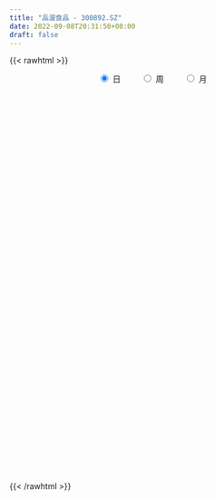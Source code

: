 ```yaml
---
title: "品渥食品 - 300892.SZ"
date: 2022-09-08T20:31:50+08:00
draft: false
---
```

{{< rawhtml >}}
    <div style="text-align: center">
        <label style="padding: 1rem;"><input style="margin-right: .5rem" type="radio" name="period" value="D" checked onclick="period_change(this)">日</label>
        <label style="padding: 1rem;"><input style="margin-right: .5rem" type="radio" name="period" value="W" onclick="period_change(this)">周</label>
        <label style="padding: 1rem;"><input style="margin-right: .5rem" type="radio" name="period" value="M" onclick="period_change(this)">月</label>
    </div>
    <div id="chart" style="height: 700px;"></div> 
    <script type="text/javascript">
        const D_v = [168585.79,126218.24,89160.56,63719.77,62055.11,56658.07,71483.65,46487.28,73024.44,68558.4,62812.05,48395.6,74253.6,91699.26,58838.67,79766.66,60822.12,53538.26,81286.23,57202.7,50057.84,34760.1,31302.67,21734.25,34876.08,33158.79,36425.02,53631.48,40179.98,47209.8,26225.57,29041.22,31536.32,25947.31,27328.06,19221.79,29185.63,23753.56,20193.75,15124.69,16686.98,62129.27,74740.59,99161.04,85477.61,78003.37,55603.56,51012.08,50325.49,35976.94,52902.48,66198.67,49074.66,65308.31,42530.72,37537.13,40877.89,51825.22,41487.16,58315.8,29833.75,32707.64,31622.02,42640.49,47854.32,42033.27,82080.24,67372.4,51147.87,52538.5,31421.57,32114.83,28055.55,53800.6,44962.52,36324.13,29436.67,21971.0,35570.23,29221.7,29316.83,20716.83,23938.85,23509.0,21121.0,21257.0,18689.46,15725.4,26110.88,18117.46,25725.82,16732.75,15645.44,13946.62,16534.58,22106.35,19443.29,19949.31,12483.59,15005.07,10884.44,18878.09,13449.07,13235.26,10236.42,13310.42,12845.68,10425.06,12225.25,12291.0,11884.11,10579.47,24621.95,16919.11,17989.26,14517.06,13583.13,32876.03,23725.64,16833.63,16387.0,17121.3,11244.71,12972.84,16953.7,16582.96,17079.2,25972.65,21148.16,17242.15,24055.86,26489.06,31416.33,32568.03,26969.36,40176.62,24592.74,60710.06,73162.29,41383.51,32810.45,21377.65,23005.13,16411.51,13568.9,21704.45,12213.6,26732.57,18567.08,17360.52,31872.05,27757.28,29965.75,20880.65,15770.88,18305.17,17084.45,21455.7,29365.09,27194.53,28001.8,17386.98,25328.4,22602.27,54716.91,46150.4,47699.51,41292.62,22157.13,23835.99,20336.12,20089.76,11243.74,13106.65,10369.1,12890.06,12838.02,20156.03,11697.85,11454.4,10269.6,16427.25,9722.42,25997.23,15196.46,11308.98,12211.63,8978.94,10739.19,11334.05,7818.64,10351.89,8352.16,14445.2,10299.76,22884.53,11316.02,10196.33,16099.93,14368.0,10190.25,8871.61,9410.42,8613.79,15814.29,21769.93,25542.92,15067.64,11636.74,12750.51,43276.26,28769.47,15359.99,12291.15,17081.36,14736.87,27124.39,14457.9,10112.17,16837.88,8867.52,8299.77,9718.12,12898.15,9270.33,12552.01,7764.74,10893.06,9061.11,8059.68,11921.47,8143.74,9247.23,8775.0,8231.0,5183.52,6836.66,8066.16,28690.35,20532.72,14234.15,10088.05,77144.72,92429.42,46051.96,53091.48,36291.87,34983.72,42258.93,46244.88,51864.63,35832.54,32373.88,22981.8,26462.98,22623.32,17357.51,29108.58,23839.16,17256.55,22288.29,18474.09,32235.07,22823.22,41868.28,33785.2,28475.39,24261.18,19304.1,17350.6,14246.83,21216.06,12955.72,54494.68,32749.1,28185.98,22163.67,19112.44,16429.43,26441.97,23573.79,17896.72,18107.31,15298.51,19047.02,17618.46,20827.36,11391.21,17294.99,17214.93,20475.58,22417.29,26826.64,22006.24,31062.91,20655.0,18567.25,13099.75,10244.0,9196.67,10991.21,15894.0,17190.74,24414.83,18916.02,15239.44,10648.3,14633.72,37071.94,32431.0,23467.39,27234.44,18382.44,11937.16,30789.34,20445.12,20544.65,16940.69,36312.42,12009.86,25907.08,11839.61,5296.48,14303.0,7767.75,8421.0,7500.02,5488.12,5567.49,5562.69,5375.84,6191.34,5459.54,5124.2,5809.3,7115.0,4429.69,7053.88,6568.3,8053.56,12338.33,7033.67,7664.45,11824.97,6848.93,8231.2,5876.09,5969.92,9097.17,10181.47,7960.0,13350.01,8094.49,10921.69,11537.88,9868.46,6646.72,8136.72,7096.0,4924.69,6768.17,17086.37,19023.36,14625.31,11455.33,11426.92,7877.61,10239.51,10394.49,9493.74,14103.41,15595.6,48568.97,37096.22,36936.87,32063.54,35156.92,65154.87,58106.11,41671.22,30058.1,26981.23,27443.72,29581.37,30933.63,19092.42,13259.29,12211.63,22083.11,24167.23,15806.67,11652.25,18025.46,18798.32,15458.02,12885.44,14006.38,16995.0,45822.05,42721.33,24130.77,26106.28,22237.47,32009.62,22521.52,15645.14,14000.32,16924.88,16994.13,17898.45,8409.66,8421.86,13247.19,12716.72,15948.29,12930.74,13683.25,9918.34,8653.0,8452.23,14754.37,22603.86,13954.82,30785.02,57889.41,34291.42,20657.14,21188.94,16253.11,11604.06,9525.93,7630.0,11499.47,6231.66,7019.9,8777.98,6238.57,7546.16,8211.2,8541.16,8681.93,4405.0,5810.0,11120.19,9005.3,9941.98,6559.58,13487.0,7403.9,6557.53,6520.5,7050.17,4508.72,4392.9,7691.0,11865.0,15955.79,9756.25,7171.68,7090.79,8071.68,6012.0,7378.43,7895.63,4400.98,8974.8,12281.94,11670.79,18945.12,17541.81,12772.61,9168.15,7290.68,6559.82,6548.02]
const D_histogram = [0.0,-0.7945299145,-1.6900444639,-2.2253627637,-2.5872983802,-2.502346121,-2.0888181125,-1.751743654,-1.2522662215,-0.8026005196,-0.3835625934,-0.2926316713,0.1743945086,0.4936148749,0.5670408661,0.8226906936,0.9953978846,1.0575708574,1.0728732677,0.7970891061,0.3463924418,0.1930831108,0.1514422658,0.085904283,0.1828500755,0.1987256342,0.3201324117,0.4393251649,0.4930828978,0.2491673741,0.1295612386,0.1206478932,0.0753695936,0.0190728755,-0.0961054687,-0.1411008837,-0.0424238178,-0.0534156213,-0.1503167399,-0.1916190419,-0.2267418644,0.1955573611,0.7371104298,1.8906793979,2.5551352188,3.1295540378,3.0391264468,2.9554634037,2.5067383373,2.0659035997,1.3172013653,1.3141615546,1.2925529021,0.8822445677,0.5522152865,0.0415710717,-0.3316050199,-0.7872007377,-1.1073195208,-1.7603700224,-2.1594619849,-2.2720646588,-2.3299517077,-2.1645951082,-1.7609401688,-1.4126950982,-0.5085859945,0.0524956122,0.1629107022,-0.1435762018,-0.5398984867,-0.529541384,-0.6375930344,-0.23710822,0.0411053358,0.3205391463,0.2484015682,0.1531269666,0.2605087919,0.2142729003,-0.0277822953,-0.1736899279,-0.3240416738,-0.5125928484,-0.6846780925,-0.5614453434,-0.5097350095,-0.6186361101,-0.4656221864,-0.4961913199,-0.7482215573,-0.7993102256,-0.8195082248,-0.6534065175,-0.3937082596,-0.3529052731,-0.3689496096,-0.4463843611,-0.4002293243,-0.442767495,-0.3813044956,-0.4542050808,-0.3607673576,-0.3956151398,-0.3192410413,-0.293217589,-0.3741155032,-0.3522865985,-0.2600301224,-0.2746552114,-0.354240752,-0.3017223975,-0.026155903,0.1182797996,0.2499034935,0.4017652483,0.4125691824,0.5855338904,0.6072290616,0.5794533709,0.4780478238,0.3851347422,0.3385516757,0.274814451,0.3389718089,0.4421409485,0.5263316467,0.5923758169,0.6613791053,0.5873517448,0.6559610773,0.7284703867,0.8075353864,0.954285365,0.9791523449,1.0370474329,1.0004789205,1.541877603,1.1526026245,0.6432261421,0.1214610998,-0.1946463222,-0.4841760516,-0.6667377462,-0.7028792327,-0.8192493445,-0.8196698495,-0.6344824154,-0.5237397568,-0.3813062827,-0.1585985963,0.0131272786,0.1413139613,0.1388046086,0.0873778788,0.0773486606,0.1146758846,0.2075468569,0.3669043286,0.4228125948,0.4201972504,0.3775271201,0.4087688298,0.3771921413,0.5016815776,0.6869647362,0.8116434419,0.7061558154,0.6211452675,0.436500062,0.1700105461,-0.2133289688,-0.4521297073,-0.5325425025,-0.5969582122,-0.5687523424,-0.5082024231,-0.5474583889,-0.6166089937,-0.564173166,-0.5167643058,-0.5631584212,-0.5369954885,-0.3595654648,-0.2317374354,-0.1832914133,-0.1631098222,-0.1338884254,-0.1595781561,-0.2122311189,-0.1949391007,-0.1572434528,-0.1351803026,-0.0605842954,-0.0889366373,-0.2790434077,-0.4329358619,-0.5040217079,-0.5221598312,-0.600696905,-0.6892685356,-0.74153951,-0.7328043251,-0.6559014163,-0.5120053256,-0.2986721515,-0.0318980497,0.0974683001,0.2007149323,0.1604668412,0.4149291555,0.5737055418,0.5977829135,0.5475724415,0.5440813117,0.5573287203,0.3365956822,0.1893341912,0.082009693,-0.0873794735,-0.1519354855,-0.1604553922,-0.127297026,-0.1658282788,-0.206052063,-0.1764735613,-0.1847029304,-0.1047344329,-0.0870340329,-0.0452739221,0.0573436514,0.1326068191,0.2049842403,0.2349155186,0.2265652601,0.2081821084,0.1782561298,0.116730753,0.2400225122,0.3183432842,0.2506885747,0.2234261441,0.6289192381,1.0379052299,1.0768307404,1.0503459948,0.9480344293,0.8945724503,0.8871701621,0.9063650192,0.9991470402,0.8762785463,0.6169446511,0.3621230057,0.2490213456,0.0450372075,-0.0623682035,-0.300025825,-0.4038787897,-0.5387544834,-0.7013688781,-0.7199984131,-0.604281933,-0.4652082859,-0.223274843,-0.0656143359,0.0585518472,0.1072187411,0.0968340981,0.1135784352,0.0970504562,-0.0009516968,-0.0887211355,0.1691308836,0.286370193,0.3699425633,0.3218898275,0.2320511519,0.1655130004,0.1460460935,0.145921147,0.0363397712,-0.0902364449,-0.2512561746,-0.230206973,-0.266650577,-0.3104461311,-0.3264902149,-0.4454467581,-0.4116955612,-0.2945482468,-0.1810155368,-0.0854982183,-0.0348028547,0.0841381427,0.0990284694,0.1223622367,0.0390815478,-0.0142107679,-0.0350318887,-0.0273094284,-0.0964891273,-0.1174875649,-0.0220408776,0.0540079211,-0.005550231,-0.0493283802,-0.0744268106,0.0444943906,0.1203516982,0.1885790558,0.048906597,0.0299204296,-0.0382156144,0.0770993468,0.0963224173,0.0719586548,0.0769100577,-0.1044157402,-0.2134254608,-0.4661900071,-0.6632800291,-0.7478986101,-0.9173405023,-0.9305018395,-0.9788304357,-0.8976561441,-0.7707064872,-0.6148586198,-0.4514953893,-0.3266942877,-0.2790859303,-0.2089679682,-0.129855371,-0.0330019413,0.0240203819,0.0740932165,0.1629651901,0.1894388563,0.2458205164,0.1846912923,0.1682020403,0.1265664477,0.1827446637,0.208800837,0.1803119285,0.1474356366,0.082564333,-0.0604133012,-0.1847250483,-0.2227530024,-0.1595263946,-0.1398090314,-0.2144477539,-0.2283156164,-0.1664700591,-0.0798149002,0.0327078066,0.1114364295,0.1467335586,0.1692164922,0.2038014708,0.2851757518,0.2869381215,0.3210178742,0.3536900556,0.3274397703,0.3465744158,0.3004650379,0.1954108035,0.1637719562,0.1896445685,0.3327386892,0.4108573372,0.5306492814,0.5688783595,0.6101206903,0.7658472382,0.8302589185,0.5717912457,0.1946709077,-0.0607181165,-0.3124358542,-0.6870674434,-0.7633462467,-0.6787936544,-0.6150211924,-0.5292003686,-0.4232801239,-0.3642329157,-0.2896049391,-0.2614319535,-0.1911431142,-0.1564181277,-0.1173679357,-0.1226969003,-0.0863597795,0.0005500582,0.1311932767,0.2552967627,0.2756780759,0.2178644128,0.2035566902,0.2493507443,0.2711342563,0.2627068187,0.2811354793,0.2733087151,0.2149895635,0.1014247011,0.0374507143,0.005913062,-0.0100361118,-0.015355773,0.0245914012,0.0333249076,0.08322547,0.0929437008,0.0550571356,0.0466292941,0.0780609627,0.1262684169,0.141332398,0.1606761305,0.3057665289,0.3037514856,0.2829754121,0.2011066685,0.0815886717,-0.0171571755,-0.0676736147,-0.0972837543,-0.1694521859,-0.1913737896,-0.1891507816,-0.2027504749,-0.1702093121,-0.1266584674,-0.0782012943,-0.0583870235,-0.0618984264,-0.0650266944,-0.0510100303,-0.0262275929,-0.007423915,-0.0284361223,-0.0368617802,-0.1421718758,-0.2066361966,-0.2020819336,-0.162342612,-0.1003486367,-0.0599739959,-0.0255570982,0.02252496,0.0746856662,0.1162873896,0.1296797744,0.1282225347,0.108307511,0.0801733362,0.0628577279,0.0447911387,0.0066771891,-0.005005035,0.0209250957,0.0722138121,0.1167600939,0.139800976,0.1650669836,0.1517363515,0.1158434227,0.0808281288,0.0448233722,0.0093455302]
const D_fast = [0.0,-0.9931623932,-2.3111880585,-3.4028470493,-4.4116072608,-4.9522415318,-5.0609180515,-5.1617795065,-4.9753686293,-4.7263530574,-4.4032057795,-4.3854327752,-3.8748079681,-3.4321838832,-3.2169976755,-2.7556751746,-2.3341185123,-2.0075528253,-1.7240320981,-1.800543983,-2.164642537,-2.2696810902,-2.2734613688,-2.3175232809,-2.1748649695,-2.1093080022,-1.9078681218,-1.6788440774,-1.50181562,-1.6834393003,-1.7706551261,-1.7494064981,-1.7758423993,-1.8273708986,-1.9665756099,-2.0468462458,-1.9587751344,-1.9831208432,-2.1176011469,-2.2068082093,-2.2986164979,-1.8274279321,-1.101597256,0.5246415616,1.8278811872,3.1846885157,3.8540425364,4.5092453442,4.6872048621,4.7628460244,4.3434441313,4.6689447093,4.9704742823,4.7807270898,4.5887516303,4.0885001833,3.6324228368,2.9800269346,2.3830782713,1.2899352641,0.3509778054,-0.3296410333,-0.9700160091,-1.3458081866,-1.3823882894,-1.3873169933,-0.6103543883,-0.0361488785,0.1149938871,-0.2273870674,-0.758683974,-0.8807122173,-1.1481621263,-0.8069543669,-0.5184644772,-0.1588958801,-0.1689330661,-0.2259259261,-0.0534169028,-0.0460845694,-0.2950853387,-0.4844154533,-0.7157776176,-1.0324770043,-1.3757317716,-1.3928603583,-1.4685837768,-1.732143905,-1.6955355278,-1.8501524913,-2.2892381181,-2.5401543428,-2.7652293982,-2.7624793202,-2.6012081272,-2.648631459,-2.7569131979,-2.9459440396,-2.9998463339,-3.1530763784,-3.1869395029,-3.3733913583,-3.3701454745,-3.5038970416,-3.5073332034,-3.5546141484,-3.7290409383,-3.7952836833,-3.7680347378,-3.8513236297,-4.0194693583,-4.0423816031,-3.7733540843,-3.5993484319,-3.4052488645,-3.1529457977,-3.0389995681,-2.7196513874,-2.5461489508,-2.4290612988,-2.41095489,-2.4075842861,-2.3695294335,-2.3645630456,-2.2156627354,-2.0019583587,-1.7861847489,-1.5720466244,-1.3376985596,-1.264887984,-1.0322883822,-0.7776614761,-0.4967126298,-0.1113913099,0.1582637562,0.4754207025,0.6889719202,1.6158400034,1.514715681,1.1661457341,0.6747459668,0.3099769642,-0.1005967781,-0.4498429092,-0.6617042039,-0.9828866518,-1.1882246192,-1.1616577889,-1.1818500695,-1.1347431661,-0.9516851288,-0.7766774343,-0.6131622612,-0.5809704617,-0.6105527218,-0.6012447749,-0.5352485797,-0.3904908932,-0.1394073394,0.0222040756,0.1246380437,0.1763496934,0.3097836105,0.3725049574,0.6224147881,0.9794391308,1.307028697,1.3780800243,1.4483557933,1.3728356033,1.1488487239,0.7121769669,0.3603438015,0.1467953807,-0.0668598821,-0.1808420979,-0.2473427843,-0.4234633474,-0.6467662006,-0.7353736644,-0.8171558807,-1.0043396013,-1.1124255408,-1.0248868833,-0.9549932128,-0.952370044,-0.9729659084,-0.977216618,-1.0428008877,-1.1485116302,-1.1799543871,-1.1815696025,-1.1933015279,-1.1338515945,-1.1844380958,-1.4443057182,-1.7064321378,-1.9035234108,-2.0522014919,-2.2809127919,-2.5418015565,-2.7794574084,-2.9539233048,-3.0409957501,-3.0251009907,-2.8864358545,-2.6276362651,-2.4739028403,-2.320477475,-2.3206088558,-1.9624142526,-1.6602114809,-1.4866883808,-1.4000057424,-1.2674765443,-1.1148969556,-1.2514810732,-1.3514090164,-1.4382310913,-1.6294651262,-1.7320050096,-1.7806387643,-1.7793046546,-1.8592929772,-1.9510297771,-1.9655696657,-2.0199747674,-1.9661898782,-1.9702479863,-1.9398063561,-1.8228528697,-1.7144379972,-1.5908145159,-1.5021543581,-1.4538633015,-1.4202009262,-1.4055628722,-1.4379055608,-1.2546081736,-1.0967015805,-1.1016841463,-1.0730900409,-0.5103671373,0.1580951619,0.4662283574,0.7023301106,0.8370271524,1.0072082859,1.2215985383,1.4673846501,1.8099534312,1.9061545738,1.8010568415,1.6367659475,1.5859196238,1.3931947876,1.2701973257,0.9575332479,0.7527105858,0.4831462712,0.145189657,-0.0534394813,-0.0887934844,-0.0660219087,0.1200928233,0.2613497465,0.4001538914,0.4756254706,0.4894493521,0.5345882979,0.542322933,0.4440828559,0.3341331333,0.6342678733,0.8230997309,0.999157742,1.0315774631,0.9997515754,0.974591674,0.9916362906,1.0279916307,0.9274951977,0.7783598705,0.554526097,0.5180235555,0.4149173072,0.2935102203,0.1958435827,-0.0344746499,-0.1036473433,-0.0601370906,0.0081417352,0.0822844991,0.124279149,0.2642546821,0.3039021261,0.3578264527,0.2843161506,0.227471143,0.19789205,0.1987871532,0.1054851724,0.0551148437,0.1450513115,0.2346020905,0.1736563807,0.1175461364,0.0738410034,0.2038858022,0.3098310343,0.4252031559,0.2977573463,0.2862512864,0.2085613388,0.3431511366,0.3864548114,0.3800807127,0.40425963,0.1968298971,0.0344638112,-0.3348482368,-0.697758266,-0.9693514996,-1.3681285173,-1.6139153145,-1.9069515195,-2.050191264,-2.1159182289,-2.1137850164,-2.0632956332,-2.0201681036,-2.0423312288,-2.0244552587,-1.9778065043,-1.8892035599,-1.8261761412,-1.7575800025,-1.6279667313,-1.5541333511,-1.4362965619,-1.4512529629,-1.4256917048,-1.4356856855,-1.3338213035,-1.2555649211,-1.2389758474,-1.2349932301,-1.2792234505,-1.43730441,-1.6077974192,-1.7015136239,-1.6781686148,-1.6934035094,-1.8216541704,-1.892600937,-1.8723728945,-1.8056714607,-1.6849718021,-1.5783840719,-1.5064035531,-1.4416164965,-1.3560811502,-1.2034129312,-1.1299160312,-1.0155818099,-0.8944871146,-0.8388774573,-0.7330992079,-0.7040923263,-0.7602938598,-0.7509897181,-0.6777059636,-0.4514271706,-0.2705941884,-0.0181399238,0.1623087441,0.3560812476,0.703269605,0.9752460149,0.8597261535,0.5312735425,0.2607049891,-0.0691217121,-0.6155201622,-0.8826355272,-0.9677813485,-1.0577641846,-1.1042434529,-1.1041432391,-1.1361542598,-1.1339275181,-1.1711125208,-1.14860946,-1.1529890055,-1.1432807974,-1.1792839871,-1.1645368111,-1.0774894589,-0.9140479212,-0.7261202445,-0.6368194124,-0.6401669722,-0.6035855223,-0.4954537821,-0.405886706,-0.348637439,-0.2599249085,-0.1994244939,-0.2039962547,-0.2922049418,-0.34681625,-0.3768756368,-0.3953338386,-0.404492443,-0.3583974186,-0.3413326853,-0.2706257554,-0.2376715994,-0.2617938806,-0.2585643986,-0.2076174893,-0.1278429309,-0.0774458503,-0.0179330852,0.2035989454,0.2775217735,0.327489553,0.2958974765,0.1967766477,0.0937415066,0.0263066637,-0.0276244144,-0.1421558926,-0.2119209436,-0.256985631,-0.321272943,-0.3312841083,-0.3193978805,-0.2904910309,-0.285273516,-0.3042595255,-0.3236444671,-0.3223803106,-0.3041547714,-0.2872070723,-0.3153283101,-0.3329694131,-0.4738224777,-0.5899458476,-0.635912068,-0.6367583994,-0.5998515833,-0.5744704415,-0.5464428183,-0.4927295201,-0.4218973973,-0.3512238265,-0.3054114981,-0.2748131041,-0.2676512501,-0.2757420909,-0.2773432672,-0.2842120717,-0.3206567241,-0.3335902069,-0.3024288023,-0.2330866328,-0.1593503276,-0.1013592015,-0.034826448,-0.0102229922,-0.0171550653,-0.031963327,-0.0567622405,-0.0899037]
const D_slow = [0.0,-0.1986324786,-0.6211435946,-1.1774842855,-1.8243088806,-2.4498954108,-2.972099939,-3.4100358525,-3.7231024078,-3.9237525378,-4.0196431861,-4.0928011039,-4.0492024768,-3.9257987581,-3.7840385415,-3.5783658681,-3.329516397,-3.0651236826,-2.7969053657,-2.5976330892,-2.5110349787,-2.462764201,-2.4249036346,-2.4034275639,-2.357715045,-2.3080336364,-2.2280005335,-2.1181692423,-1.9948985178,-1.9326066743,-1.9002163647,-1.8700543913,-1.8512119929,-1.8464437741,-1.8704701412,-1.9057453622,-1.9163513166,-1.9297052219,-1.9672844069,-2.0151891674,-2.0718746335,-2.0229852932,-1.8387076858,-1.3660378363,-0.7272540316,0.0551344779,0.8149160896,1.5537819405,2.1804665248,2.6969424247,3.026242766,3.3547831547,3.6779213802,3.8984825221,4.0365363438,4.0469291117,3.9640278567,3.7672276723,3.4903977921,3.0503052865,2.5104397903,1.9424236256,1.3599356986,0.8187869216,0.3785518794,0.0253781048,-0.1017683938,-0.0886444907,-0.0479168152,-0.0838108656,-0.2187854873,-0.3511708333,-0.5105690919,-0.5698461469,-0.559569813,-0.4794350264,-0.4173346343,-0.3790528927,-0.3139256947,-0.2603574696,-0.2673030434,-0.3107255254,-0.3917359439,-0.5198841559,-0.6910536791,-0.8314150149,-0.9588487673,-1.1135077948,-1.2299133414,-1.3539611714,-1.5410165607,-1.7408441172,-1.9457211734,-2.1090728027,-2.2074998676,-2.2957261859,-2.3879635883,-2.4995596786,-2.5996170096,-2.7103088834,-2.8056350073,-2.9191862775,-3.0093781169,-3.1082819018,-3.1880921622,-3.2613965594,-3.3549254352,-3.4429970848,-3.5080046154,-3.5766684183,-3.6652286063,-3.7406592056,-3.7471981814,-3.7176282315,-3.6551523581,-3.554711046,-3.4515687504,-3.3051852778,-3.1533780124,-3.0085146697,-2.8890027138,-2.7927190282,-2.7080811093,-2.6393774965,-2.5546345443,-2.4440993072,-2.3125163955,-2.1644224413,-1.999077665,-1.8522397288,-1.6882494594,-1.5061318628,-1.3042480162,-1.0656766749,-0.8208885887,-0.5616267305,-0.3115070003,0.0739624004,0.3621130565,0.522919592,0.553284867,0.5046232864,0.3835792735,0.216894837,0.0411750288,-0.1636373073,-0.3685547697,-0.5271753735,-0.6581103127,-0.7534368834,-0.7930865325,-0.7898047128,-0.7544762225,-0.7197750704,-0.6979306007,-0.6785934355,-0.6499244643,-0.5980377501,-0.506311668,-0.4006085193,-0.2955592067,-0.2011774266,-0.0989852192,-0.0046871839,0.1207332105,0.2924743946,0.4953852551,0.6719242089,0.8272105258,0.9363355413,0.9788381778,0.9255059356,0.8124735088,0.6793378832,0.5300983301,0.3879102445,0.2608596387,0.1239950415,-0.0301572069,-0.1712004984,-0.3003915749,-0.4411811801,-0.5754300523,-0.6653214185,-0.7232557773,-0.7690786307,-0.8098560862,-0.8433281926,-0.8832227316,-0.9362805113,-0.9850152865,-1.0243261497,-1.0581212253,-1.0732672992,-1.0955014585,-1.1652623104,-1.2734962759,-1.3995017029,-1.5300416607,-1.6802158869,-1.8525330208,-2.0379178984,-2.2211189796,-2.3850943337,-2.5130956651,-2.587763703,-2.5957382154,-2.5713711404,-2.5211924073,-2.481075697,-2.3773434081,-2.2339170227,-2.0844712943,-1.9475781839,-1.811557856,-1.6722256759,-1.5880767554,-1.5407432076,-1.5202407843,-1.5420856527,-1.5800695241,-1.6201833721,-1.6520076286,-1.6934646983,-1.7449777141,-1.7890961044,-1.835271837,-1.8614554452,-1.8832139535,-1.894532434,-1.8801965211,-1.8470448163,-1.7957987563,-1.7370698766,-1.6804285616,-1.6283830345,-1.5838190021,-1.5546363138,-1.4946306858,-1.4150448647,-1.352372721,-1.296516185,-1.1392863755,-0.879810068,-0.6106023829,-0.3480158842,-0.1110072769,0.1126358357,0.3344283762,0.561019631,0.810806391,1.0298760276,1.1841121904,1.2746429418,1.3368982782,1.3481575801,1.3325655292,1.2575590729,1.1565893755,1.0219007547,0.8465585351,0.6665589318,0.5154884486,0.3991863771,0.3433676664,0.3269640824,0.3416020442,0.3684067295,0.392615254,0.4210098628,0.4452724768,0.4450345526,0.4228542688,0.4651369897,0.5367295379,0.6292151787,0.7096876356,0.7677004236,0.8090786737,0.845590197,0.8820704838,0.8911554266,0.8685963154,0.8057822717,0.7482305285,0.6815678842,0.6039563514,0.5223337977,0.4109721082,0.3080482179,0.2344111562,0.189157272,0.1677827174,0.1590820037,0.1801165394,0.2048736567,0.2354642159,0.2452346029,0.2416819109,0.2329239387,0.2260965816,0.2019742998,0.1726024086,0.1670921891,0.1805941694,0.1792066117,0.1668745166,0.148267814,0.1593914116,0.1894793361,0.2366241001,0.2488507494,0.2563308568,0.2467769532,0.2660517899,0.2901323942,0.3081220579,0.3273495723,0.3012456373,0.247889272,0.1313417703,-0.034478237,-0.2214528895,-0.4507880151,-0.683413475,-0.9281210839,-1.1525351199,-1.3452117417,-1.4989263966,-1.611800244,-1.6934738159,-1.7632452985,-1.8154872905,-1.8479511333,-1.8562016186,-1.8501965231,-1.831673219,-1.7909319214,-1.7435722074,-1.6821170783,-1.6359442552,-1.5938937451,-1.5622521332,-1.5165659673,-1.464365758,-1.4192877759,-1.3824288667,-1.3617877835,-1.3768911088,-1.4230723709,-1.4787606215,-1.5186422201,-1.553594478,-1.6072064165,-1.6642853206,-1.7059028354,-1.7258565604,-1.7176796088,-1.6898205014,-1.6531371117,-1.6108329887,-1.559882621,-1.488588683,-1.4168541527,-1.3365996841,-1.2481771702,-1.1663172276,-1.0796736237,-1.0045573642,-0.9557046633,-0.9147616743,-0.8673505321,-0.7841658598,-0.6814515255,-0.5487892052,-0.4065696153,-0.2540394428,-0.0625776332,0.1449870964,0.2879349078,0.3366026348,0.3214231056,0.2433141421,0.0715472812,-0.1192892804,-0.288987694,-0.4427429921,-0.5750430843,-0.6808631153,-0.7719213442,-0.844322579,-0.9096805673,-0.9574663459,-0.9965708778,-1.0259128617,-1.0565870868,-1.0781770317,-1.0780395171,-1.0452411979,-0.9814170072,-0.9124974883,-0.8580313851,-0.8071422125,-0.7448045264,-0.6770209623,-0.6113442577,-0.5410603878,-0.4727332091,-0.4189858182,-0.3936296429,-0.3842669643,-0.3827886988,-0.3852977268,-0.38913667,-0.3829888197,-0.3746575928,-0.3538512254,-0.3306153002,-0.3168510162,-0.3051936927,-0.285678452,-0.2541113478,-0.2187782483,-0.1786092157,-0.1021675835,-0.0262297121,0.0445141409,0.0947908081,0.115187976,0.1108986821,0.0939802784,0.0696593399,0.0272962934,-0.020547154,-0.0678348494,-0.1185224681,-0.1610747962,-0.192739413,-0.2122897366,-0.2268864925,-0.2423610991,-0.2586177727,-0.2713702803,-0.2779271785,-0.2797831573,-0.2868921878,-0.2961076329,-0.3316506018,-0.383309651,-0.4338301344,-0.4744157874,-0.4995029466,-0.5144964456,-0.5208857201,-0.5152544801,-0.4965830635,-0.4675112161,-0.4350912725,-0.4030356389,-0.3759587611,-0.3559154271,-0.3402009951,-0.3290032104,-0.3273339131,-0.3285851719,-0.323353898,-0.3053004449,-0.2761104215,-0.2411601775,-0.1998934316,-0.1619593437,-0.132998488,-0.1127914558,-0.1015856128,-0.0992492302]
const D_data = [['2020-09-24', 70.3, 77.0, 70.1, 82.0],['2020-09-25', 73.1, 64.55, 64.55, 75.88],['2020-09-28', 61.81, 57.64, 56.2, 63.36],['2020-09-29', 57.78, 56.57, 56.5, 60.25],['2020-09-30', 55.3, 54.16, 54.01, 57.8],['2020-10-09', 54.97, 56.66, 54.1, 57.3],['2020-10-12', 56.5, 59.9, 56.02, 60.9],['2020-10-13', 58.8, 58.98, 58.13, 59.97],['2020-10-14', 58.97, 61.57, 58.51, 63.8],['2020-10-15', 60.91, 62.15, 59.3, 64.48],['2020-10-16', 61.73, 63.08, 60.5, 64.11],['2020-10-19', 62.0, 59.5, 58.95, 62.88],['2020-10-20', 59.35, 65.1, 59.2, 68.35],['2020-10-21', 64.61, 65.08, 63.48, 69.66],['2020-10-22', 63.64, 62.94, 61.67, 65.6],['2020-10-23', 62.49, 66.15, 62.48, 67.8],['2020-10-26', 66.99, 66.51, 63.02, 66.99],['2020-10-27', 65.5, 66.13, 63.5, 66.9],['2020-10-28', 70.0, 66.19, 66.13, 72.0],['2020-10-29', 62.56, 62.2, 62.0, 65.0],['2020-10-30', 62.0, 58.13, 57.28, 62.13],['2020-11-02', 58.0, 60.08, 57.68, 60.38],['2020-11-03', 59.89, 60.74, 59.22, 61.3],['2020-11-04', 60.7, 59.9, 59.25, 60.99],['2020-11-05', 60.34, 61.79, 60.16, 62.35],['2020-11-06', 61.6, 60.9, 59.26, 62.4],['2020-11-09', 62.69, 62.48, 61.03, 62.95],['2020-11-10', 62.9, 63.1, 62.15, 65.8],['2020-11-11', 62.2, 62.83, 62.07, 65.32],['2020-11-12', 61.79, 58.6, 52.5, 61.99],['2020-11-13', 57.99, 59.05, 56.69, 60.3],['2020-11-16', 58.02, 59.92, 57.9, 61.68],['2020-11-17', 59.6, 59.13, 57.5, 60.4],['2020-11-18', 59.1, 58.49, 58.01, 59.98],['2020-11-19', 58.39, 56.99, 56.56, 58.39],['2020-11-20', 56.87, 57.07, 56.22, 57.85],['2020-11-23', 58.23, 58.67, 57.1, 58.96],['2020-11-24', 58.05, 57.22, 56.35, 58.4],['2020-11-25', 57.13, 55.49, 55.49, 57.81],['2020-11-26', 55.01, 55.39, 54.5, 56.63],['2020-11-27', 55.3, 54.8, 53.83, 55.3],['2020-11-30', 54.8, 61.28, 54.7, 62.8],['2020-12-01', 60.34, 65.49, 60.34, 66.1],['2020-12-02', 67.4, 78.59, 67.4, 78.59],['2020-12-03', 75.5, 79.03, 73.0, 82.44],['2020-12-04', 83.08, 83.5, 78.0, 85.38],['2020-12-07', 80.02, 79.02, 78.89, 84.5],['2020-12-08', 79.71, 81.21, 78.01, 81.98],['2020-12-09', 79.46, 77.65, 76.41, 80.45],['2020-12-10', 77.0, 77.52, 75.8, 79.39],['2020-12-11', 77.65, 72.2, 69.96, 78.38],['2020-12-14', 71.03, 81.02, 68.8, 81.8],['2020-12-15', 81.11, 82.27, 79.51, 83.0],['2020-12-16', 80.12, 77.64, 77.0, 87.66],['2020-12-17', 77.74, 77.78, 75.88, 79.72],['2020-12-18', 76.55, 74.05, 73.56, 77.7],['2020-12-21', 74.16, 73.83, 71.9, 74.9],['2020-12-22', 72.84, 70.65, 70.0, 75.5],['2020-12-23', 70.05, 70.0, 68.51, 71.66],['2020-12-24', 69.03, 62.5, 61.81, 69.4],['2020-12-25', 62.0, 61.65, 60.21, 63.48],['2020-12-28', 61.18, 62.39, 60.62, 63.33],['2020-12-29', 61.11, 61.0, 58.01, 61.74],['2020-12-30', 60.01, 62.44, 59.06, 64.94],['2020-12-31', 62.5, 65.48, 62.5, 68.0],['2021-01-04', 65.0, 65.58, 63.5, 67.43],['2021-01-05', 64.7, 75.17, 63.76, 78.5],['2021-01-06', 77.99, 74.65, 72.89, 79.0],['2021-01-07', 75.0, 70.9, 70.45, 77.65],['2021-01-08', 69.03, 65.14, 63.88, 69.97],['2021-01-11', 64.0, 61.81, 61.81, 64.74],['2021-01-12', 61.78, 65.39, 61.78, 66.3],['2021-01-13', 64.61, 63.11, 61.79, 65.55],['2021-01-14', 63.12, 69.85, 62.53, 71.71],['2021-01-15', 68.5, 70.0, 68.01, 73.0],['2021-01-18', 70.07, 71.6, 68.48, 73.73],['2021-01-19', 71.1, 67.92, 67.27, 71.5],['2021-01-20', 68.02, 67.28, 66.07, 69.36],['2021-01-21', 67.02, 69.97, 66.64, 71.8],['2021-01-22', 69.76, 68.36, 67.01, 71.26],['2021-01-25', 67.96, 65.16, 64.01, 68.5],['2021-01-26', 64.8, 65.19, 64.36, 66.97],['2021-01-27', 64.98, 64.08, 61.92, 65.0],['2021-01-28', 62.8, 62.28, 62.25, 65.9],['2021-01-29', 62.89, 60.94, 59.18, 63.93],['2021-02-01', 60.03, 63.9, 59.8, 64.64],['2021-02-02', 63.98, 62.92, 62.0, 64.39],['2021-02-03', 62.3, 60.15, 60.0, 62.99],['2021-02-04', 60.2, 62.95, 60.0, 64.3],['2021-02-05', 62.7, 60.41, 60.05, 63.5],['2021-02-08', 60.0, 56.16, 55.66, 60.41],['2021-02-09', 56.19, 57.0, 55.39, 57.65],['2021-02-10', 57.06, 56.28, 55.6, 57.6],['2021-02-18', 57.09, 58.13, 56.81, 59.36],['2021-02-19', 57.78, 59.73, 57.52, 60.66],['2021-02-22', 59.94, 57.18, 56.66, 59.94],['2021-02-23', 56.61, 55.91, 54.22, 56.87],['2021-02-24', 55.92, 54.21, 53.75, 56.07],['2021-02-25', 54.28, 54.97, 53.78, 55.13],['2021-02-26', 54.0, 53.15, 52.61, 54.74],['2021-03-01', 53.38, 53.78, 53.3, 54.17],['2021-03-02', 54.3, 51.32, 51.28, 54.3],['2021-03-03', 51.4, 52.71, 51.4, 52.8],['2021-03-04', 52.27, 50.52, 50.5, 52.5],['2021-03-05', 50.22, 51.29, 49.61, 51.52],['2021-03-08', 51.49, 50.23, 50.2, 52.37],['2021-03-09', 50.2, 48.0, 47.62, 50.25],['2021-03-10', 48.49, 48.35, 47.0, 48.79],['2021-03-11', 48.0, 48.8, 46.7, 48.8],['2021-03-12', 48.5, 46.95, 46.95, 48.77],['2021-03-15', 46.5, 45.11, 44.9, 46.7],['2021-03-16', 45.48, 45.9, 44.57, 46.3],['2021-03-17', 45.31, 48.92, 45.31, 49.68],['2021-03-18', 49.0, 47.92, 47.41, 49.51],['2021-03-19', 47.39, 48.13, 47.24, 49.8],['2021-03-22', 47.92, 48.9, 47.81, 49.19],['2021-03-23', 48.43, 47.4, 47.0, 48.57],['2021-03-24', 47.12, 49.85, 47.12, 51.45],['2021-03-25', 49.13, 48.5, 47.2, 49.4],['2021-03-26', 47.9, 47.9, 47.31, 48.45],['2021-03-29', 47.7, 46.63, 46.22, 47.7],['2021-03-30', 46.61, 46.15, 45.82, 47.11],['2021-03-31', 46.07, 46.25, 45.61, 46.78],['2021-04-01', 46.26, 45.6, 45.17, 46.46],['2021-04-02', 45.8, 47.08, 45.55, 47.36],['2021-04-06', 46.8, 47.98, 46.7, 48.4],['2021-04-07', 47.98, 48.3, 47.03, 48.69],['2021-04-08', 48.3, 48.61, 48.26, 50.68],['2021-04-09', 48.32, 49.22, 47.8, 50.02],['2021-04-12', 49.34, 47.64, 47.6, 49.79],['2021-04-13', 47.95, 49.66, 47.7, 49.86],['2021-04-14', 49.49, 50.42, 48.48, 51.39],['2021-04-15', 50.44, 51.33, 49.52, 52.28],['2021-04-16', 50.99, 53.33, 50.42, 53.82],['2021-04-19', 52.6, 52.91, 51.6, 53.23],['2021-04-20', 52.33, 54.26, 51.19, 57.13],['2021-04-21', 53.14, 53.89, 53.01, 54.49],['2021-04-22', 53.88, 63.51, 53.7, 64.61],['2021-04-23', 55.55, 53.37, 52.9, 58.0],['2021-04-26', 51.99, 50.21, 50.12, 52.69],['2021-04-27', 49.88, 47.64, 47.42, 50.13],['2021-04-28', 47.78, 47.99, 47.11, 48.84],['2021-04-29', 47.9, 46.47, 46.45, 48.05],['2021-04-30', 46.18, 46.11, 45.69, 46.66],['2021-05-06', 46.12, 46.82, 46.03, 47.19],['2021-05-07', 46.5, 44.78, 44.68, 46.7],['2021-05-10', 44.5, 45.22, 44.1, 45.54],['2021-05-11', 45.7, 47.4, 45.46, 49.01],['2021-05-12', 46.44, 46.72, 45.76, 47.3],['2021-05-13', 46.49, 47.34, 45.91, 47.69],['2021-05-14', 48.0, 49.01, 48.0, 50.66],['2021-05-17', 48.4, 49.27, 46.82, 49.37],['2021-05-18', 48.71, 49.49, 48.47, 51.25],['2021-05-19', 49.09, 48.2, 47.85, 49.48],['2021-05-20', 47.92, 47.43, 47.43, 48.9],['2021-05-21', 47.53, 47.75, 47.32, 49.68],['2021-05-24', 47.75, 48.4, 46.42, 48.66],['2021-05-25', 48.35, 49.49, 48.1, 49.76],['2021-05-26', 49.51, 51.16, 49.28, 51.26],['2021-05-27', 51.0, 50.7, 50.26, 52.29],['2021-05-28', 50.5, 50.4, 49.44, 51.9],['2021-05-31', 50.64, 50.06, 49.8, 51.34],['2021-06-01', 50.5, 51.25, 49.82, 51.6],['2021-06-02', 51.0, 50.77, 50.3, 52.07],['2021-06-03', 50.99, 53.34, 50.58, 55.8],['2021-06-04', 54.25, 55.45, 53.36, 56.13],['2021-06-07', 57.0, 56.19, 54.23, 57.5],['2021-06-08', 55.58, 54.05, 52.31, 55.99],['2021-06-09', 54.43, 54.43, 52.12, 54.45],['2021-06-10', 53.7, 53.0, 52.31, 55.5],['2021-06-11', 52.0, 51.13, 50.88, 52.78],['2021-06-15', 50.87, 48.02, 47.92, 50.87],['2021-06-16', 47.98, 48.0, 47.35, 48.62],['2021-06-17', 47.97, 48.83, 47.42, 49.35],['2021-06-18', 49.0, 48.27, 48.01, 49.43],['2021-06-21', 48.18, 48.93, 47.51, 48.93],['2021-06-22', 48.89, 49.19, 48.52, 49.23],['2021-06-23', 49.2, 47.6, 47.36, 49.44],['2021-06-24', 47.5, 46.47, 46.39, 47.5],['2021-06-25', 46.67, 47.46, 45.57, 48.0],['2021-06-28', 47.61, 47.2, 47.18, 47.9],['2021-06-29', 47.17, 45.54, 45.5, 47.25],['2021-06-30', 45.88, 45.88, 45.55, 46.82],['2021-07-01', 46.0, 47.88, 45.7, 49.09],['2021-07-02', 47.79, 47.75, 47.32, 49.15],['2021-07-05', 47.73, 46.96, 46.55, 48.38],['2021-07-06', 46.97, 46.54, 45.7, 47.02],['2021-07-07', 46.2, 46.55, 46.14, 47.19],['2021-07-08', 46.52, 45.63, 45.5, 46.52],['2021-07-09', 45.45, 44.8, 44.55, 45.8],['2021-07-12', 45.07, 45.28, 44.83, 45.5],['2021-07-13', 45.28, 45.4, 45.08, 46.15],['2021-07-14', 45.44, 45.1, 44.56, 45.77],['2021-07-15', 45.1, 45.79, 44.21, 45.98],['2021-07-16', 45.31, 44.41, 44.34, 45.57],['2021-07-19', 44.1, 41.48, 41.11, 44.15],['2021-07-20', 40.65, 40.54, 40.09, 41.33],['2021-07-21', 40.8, 40.4, 40.32, 41.46],['2021-07-22', 40.38, 40.2, 39.2, 40.38],['2021-07-23', 39.9, 38.5, 38.32, 39.98],['2021-07-26', 38.19, 37.15, 36.86, 38.45],['2021-07-27', 37.09, 36.37, 36.28, 37.53],['2021-07-28', 36.3, 36.12, 35.16, 36.75],['2021-07-29', 36.42, 36.32, 36.11, 36.78],['2021-07-30', 35.71, 36.94, 35.1, 36.97],['2021-08-02', 37.4, 38.09, 36.6, 38.58],['2021-08-03', 37.58, 39.56, 37.31, 39.76],['2021-08-04', 38.99, 38.57, 38.28, 39.0],['2021-08-05', 38.45, 38.63, 38.1, 39.2],['2021-08-06', 38.43, 36.79, 36.79, 38.43],['2021-08-09', 36.78, 40.95, 36.68, 42.51],['2021-08-10', 40.01, 40.94, 39.7, 41.72],['2021-08-11', 40.7, 39.91, 39.7, 41.18],['2021-08-12', 39.9, 39.08, 38.87, 40.47],['2021-08-13', 38.95, 39.69, 38.73, 40.37],['2021-08-16', 39.99, 40.12, 39.18, 40.58],['2021-08-17', 37.0, 36.75, 36.0, 37.66],['2021-08-18', 36.25, 36.66, 35.6, 37.1],['2021-08-19', 36.41, 36.36, 36.12, 37.03],['2021-08-20', 36.08, 34.61, 34.35, 36.26],['2021-08-23', 34.3, 34.97, 34.27, 34.98],['2021-08-24', 35.17, 35.12, 34.8, 35.36],['2021-08-25', 35.1, 35.36, 34.89, 36.21],['2021-08-26', 35.31, 34.09, 34.05, 35.35],['2021-08-27', 34.43, 33.46, 33.2, 34.43],['2021-08-30', 33.46, 33.9, 32.85, 34.88],['2021-08-31', 33.68, 33.08, 33.0, 33.92],['2021-09-01', 33.01, 34.0, 32.54, 34.28],['2021-09-02', 33.92, 33.14, 33.08, 33.93],['2021-09-03', 33.0, 33.28, 32.99, 33.55],['2021-09-06', 33.11, 34.17, 32.91, 34.46],['2021-09-07', 33.96, 34.12, 33.89, 34.79],['2021-09-08', 34.13, 34.36, 33.92, 34.55],['2021-09-09', 34.3, 34.03, 33.8, 34.73],['2021-09-10', 33.99, 33.55, 33.41, 34.03],['2021-09-13', 33.38, 33.29, 33.15, 33.7],['2021-09-14', 33.39, 32.94, 32.9, 33.98],['2021-09-15', 33.02, 32.19, 31.97, 33.02],['2021-09-16', 32.19, 34.6, 32.01, 37.28],['2021-09-17', 34.02, 34.6, 33.96, 36.3],['2021-09-22', 33.86, 32.83, 32.69, 33.9],['2021-09-23', 33.33, 33.08, 32.97, 33.7],['2021-09-24', 32.78, 39.7, 32.78, 39.7],['2021-09-27', 38.5, 42.48, 37.08, 42.84],['2021-09-28', 40.43, 39.8, 38.53, 40.63],['2021-09-29', 39.16, 39.8, 39.11, 42.19],['2021-09-30', 40.03, 39.27, 38.7, 41.3],['2021-10-08', 39.28, 40.2, 38.56, 41.16],['2021-10-11', 40.0, 41.36, 39.6, 43.8],['2021-10-12', 40.2, 42.51, 39.03, 43.43],['2021-10-13', 41.96, 44.6, 41.18, 45.15],['2021-10-14', 43.54, 42.7, 42.21, 44.65],['2021-10-15', 41.89, 40.71, 40.2, 43.68],['2021-10-18', 40.18, 39.94, 38.52, 40.25],['2021-10-19', 39.8, 41.15, 39.01, 41.6],['2021-10-20', 40.6, 39.46, 39.02, 41.15],['2021-10-21', 39.08, 40.01, 39.06, 40.5],['2021-10-22', 39.92, 37.48, 37.3, 39.98],['2021-10-25', 37.41, 38.12, 36.18, 38.19],['2021-10-26', 37.76, 36.86, 36.71, 38.79],['2021-10-27', 36.2, 35.34, 34.88, 36.59],['2021-10-28', 35.46, 36.19, 35.05, 36.86],['2021-10-29', 36.13, 37.69, 36.01, 39.8],['2021-11-01', 37.9, 38.31, 36.3, 38.73],['2021-11-02', 38.98, 40.41, 37.72, 41.4],['2021-11-03', 39.73, 40.37, 39.1, 41.28],['2021-11-04', 39.8, 40.76, 39.8, 41.7],['2021-11-05', 40.98, 40.4, 40.1, 42.0],['2021-11-08', 40.18, 39.9, 39.3, 40.78],['2021-11-09', 40.55, 40.4, 39.56, 41.17],['2021-11-10', 39.9, 40.13, 39.54, 40.49],['2021-11-11', 40.13, 38.9, 38.86, 40.24],['2021-11-12', 38.68, 38.55, 38.22, 39.38],['2021-11-15', 38.57, 43.44, 38.57, 44.33],['2021-11-16', 43.01, 42.95, 42.19, 44.0],['2021-11-17', 43.05, 43.42, 42.23, 43.95],['2021-11-18', 43.03, 42.24, 42.0, 43.66],['2021-11-19', 42.61, 41.67, 41.24, 43.45],['2021-11-22', 41.48, 41.81, 40.75, 41.9],['2021-11-23', 41.3, 42.41, 40.37, 43.11],['2021-11-24', 42.41, 42.84, 41.8, 43.31],['2021-11-25', 42.42, 41.37, 41.11, 43.02],['2021-11-26', 41.3, 40.62, 40.2, 41.82],['2021-11-29', 39.94, 39.39, 39.07, 40.44],['2021-11-30', 39.89, 41.21, 39.32, 41.27],['2021-12-01', 41.5, 40.35, 40.2, 41.5],['2021-12-02', 40.0, 39.9, 39.88, 42.5],['2021-12-03', 39.48, 39.91, 39.41, 40.49],['2021-12-06', 40.04, 38.01, 37.92, 40.04],['2021-12-07', 38.5, 39.4, 38.13, 39.99],['2021-12-08', 39.3, 40.61, 38.81, 40.94],['2021-12-09', 40.61, 41.03, 40.31, 41.65],['2021-12-10', 40.66, 41.29, 40.66, 42.66],['2021-12-13', 40.62, 41.1, 40.62, 42.3],['2021-12-14', 41.11, 42.46, 40.16, 43.41],['2021-12-15', 42.95, 41.62, 41.49, 42.95],['2021-12-16', 41.65, 41.95, 41.4, 42.85],['2021-12-17', 41.95, 40.55, 40.5, 42.5],['2021-12-20', 40.98, 40.6, 40.22, 41.3],['2021-12-21', 41.07, 40.82, 40.11, 41.15],['2021-12-22', 40.8, 41.15, 40.6, 41.49],['2021-12-23', 41.23, 40.0, 39.72, 41.71],['2021-12-24', 40.11, 40.3, 39.8, 41.68],['2021-12-27', 40.86, 41.93, 38.85, 41.95],['2021-12-28', 41.61, 42.19, 41.3, 42.59],['2021-12-29', 42.19, 40.58, 40.17, 42.38],['2021-12-30', 40.5, 40.5, 40.0, 40.92],['2021-12-31', 40.5, 40.52, 40.5, 42.09],['2022-01-04', 39.98, 42.59, 39.2, 42.98],['2022-01-05', 42.5, 42.67, 42.03, 43.95],['2022-01-06', 42.24, 43.12, 41.89, 43.68],['2022-01-07', 42.84, 40.45, 40.31, 43.49],['2022-01-10', 40.3, 41.6, 39.62, 42.1],['2022-01-11', 41.99, 40.78, 40.6, 41.99],['2022-01-12', 40.86, 43.26, 40.5, 43.64],['2022-01-13', 43.6, 42.53, 42.5, 43.65],['2022-01-14', 42.97, 42.08, 41.8, 43.87],['2022-01-17', 41.85, 42.5, 40.94, 42.76],['2022-01-18', 42.27, 39.72, 39.31, 42.49],['2022-01-19', 39.31, 39.75, 39.21, 39.97],['2022-01-20', 39.7, 36.72, 36.35, 39.7],['2022-01-21', 36.71, 35.75, 35.58, 37.08],['2022-01-24', 35.88, 35.81, 35.35, 36.13],['2022-01-25', 35.99, 33.34, 33.34, 36.0],['2022-01-26', 33.55, 33.98, 33.55, 35.28],['2022-01-27', 34.09, 32.49, 32.49, 34.28],['2022-01-28', 32.88, 33.3, 32.63, 33.88],['2022-02-07', 33.88, 33.59, 33.11, 34.19],['2022-02-08', 33.65, 33.96, 33.18, 34.09],['2022-02-09', 34.0, 34.27, 33.92, 34.49],['2022-02-10', 34.44, 34.02, 33.84, 34.49],['2022-02-11', 34.02, 33.03, 33.0, 34.05],['2022-02-14', 32.86, 33.18, 32.8, 33.61],['2022-02-15', 33.28, 33.3, 32.58, 33.43],['2022-02-16', 33.5, 33.67, 33.11, 33.89],['2022-02-17', 33.6, 33.32, 33.1, 34.3],['2022-02-18', 33.0, 33.3, 32.75, 33.49],['2022-02-21', 33.29, 34.0, 33.14, 34.16],['2022-02-22', 34.0, 33.42, 32.97, 34.0],['2022-02-23', 33.5, 33.95, 33.24, 34.23],['2022-02-24', 33.75, 32.4, 32.06, 34.15],['2022-02-25', 32.8, 32.66, 32.52, 33.39],['2022-02-28', 32.6, 32.08, 31.57, 32.84],['2022-03-01', 32.08, 33.25, 32.02, 33.39],['2022-03-02', 33.01, 33.04, 32.68, 33.4],['2022-03-03', 33.1, 32.3, 32.15, 33.2],['2022-03-04', 32.29, 32.01, 31.84, 32.51],['2022-03-07', 32.09, 31.24, 31.0, 32.09],['2022-03-08', 31.34, 29.51, 29.5, 31.34],['2022-03-09', 29.99, 28.72, 27.5, 30.17],['2022-03-10', 29.7, 28.99, 28.77, 29.99],['2022-03-11', 28.75, 29.96, 28.1, 29.98],['2022-03-14', 29.75, 29.3, 29.3, 30.1],['2022-03-15', 29.02, 27.6, 27.07, 29.18],['2022-03-16', 28.01, 27.71, 26.38, 28.07],['2022-03-17', 27.99, 28.39, 27.85, 28.99],['2022-03-18', 28.51, 28.76, 28.31, 29.02],['2022-03-21', 28.91, 29.36, 28.53, 29.8],['2022-03-22', 29.36, 29.27, 28.7, 29.5],['2022-03-23', 29.28, 28.9, 28.75, 29.39],['2022-03-24', 28.69, 28.79, 28.35, 29.28],['2022-03-25', 28.95, 29.02, 28.79, 31.08],['2022-03-28', 29.0, 29.9, 28.46, 30.69],['2022-03-29', 29.6, 29.15, 28.91, 30.4],['2022-03-30', 29.63, 29.7, 28.8, 29.9],['2022-03-31', 29.6, 29.95, 29.33, 30.42],['2022-04-01', 29.9, 29.33, 29.23, 29.9],['2022-04-06', 29.16, 29.99, 29.14, 30.2],['2022-04-07', 29.84, 29.21, 29.17, 30.79],['2022-04-08', 29.21, 28.12, 27.8, 29.5],['2022-04-11', 27.95, 28.68, 27.9, 29.92],['2022-04-12', 28.23, 29.4, 27.62, 29.68],['2022-04-13', 29.4, 31.42, 29.19, 33.49],['2022-04-14', 30.48, 31.4, 30.2, 32.33],['2022-04-15', 30.71, 32.75, 30.45, 32.96],['2022-04-18', 32.13, 32.53, 31.65, 33.5],['2022-04-19', 31.68, 33.21, 31.2, 33.4],['2022-04-20', 33.2, 35.71, 32.6, 37.0],['2022-04-21', 34.8, 35.81, 33.67, 36.88],['2022-04-22', 34.0, 31.83, 31.67, 35.0],['2022-04-25', 30.36, 28.97, 28.89, 31.4],['2022-04-26', 28.97, 28.88, 28.21, 30.28],['2022-04-27', 28.01, 27.44, 25.85, 28.32],['2022-04-28', 24.7, 23.82, 23.7, 27.4],['2022-04-29', 24.04, 25.75, 23.9, 26.48],['2022-05-05', 25.9, 27.18, 25.35, 27.6],['2022-05-06', 26.63, 26.75, 26.37, 27.1],['2022-05-09', 26.62, 26.9, 26.09, 27.0],['2022-05-10', 26.64, 27.2, 26.12, 27.71],['2022-05-11', 27.22, 26.64, 26.44, 27.76],['2022-05-12', 26.29, 26.82, 26.14, 27.46],['2022-05-13', 26.84, 26.17, 26.03, 27.12],['2022-05-16', 26.49, 26.65, 26.31, 27.5],['2022-05-17', 26.69, 26.21, 25.31, 27.29],['2022-05-18', 26.2, 26.21, 25.46, 26.98],['2022-05-19', 25.71, 25.5, 25.28, 25.98],['2022-05-20', 25.53, 25.87, 25.46, 26.6],['2022-05-23', 26.04, 26.65, 25.78, 27.11],['2022-05-24', 26.8, 27.69, 25.43, 28.8],['2022-05-25', 27.35, 28.31, 27.02, 28.47],['2022-05-26', 27.95, 27.48, 27.25, 28.3],['2022-05-27', 27.65, 26.47, 25.95, 27.8],['2022-05-30', 26.5, 26.87, 26.5, 27.78],['2022-05-31', 26.88, 27.78, 26.88, 28.36],['2022-06-01', 27.77, 27.77, 27.5, 28.6],['2022-06-02', 27.75, 27.55, 26.88, 28.19],['2022-06-06', 27.71, 28.05, 27.31, 28.05],['2022-06-07', 27.96, 27.9, 27.3, 28.55],['2022-06-08', 27.8, 27.22, 26.74, 27.96],['2022-06-09', 27.23, 26.13, 25.81, 27.25],['2022-06-10', 26.05, 26.27, 25.8, 26.48],['2022-06-13', 25.99, 26.38, 25.99, 26.63],['2022-06-14', 26.38, 26.39, 25.75, 26.83],['2022-06-15', 26.35, 26.4, 26.3, 26.8],['2022-06-16', 26.37, 27.01, 26.31, 27.36],['2022-06-17', 26.93, 26.72, 26.15, 27.5],['2022-06-20', 26.72, 27.39, 26.5, 27.39],['2022-06-21', 27.39, 27.07, 26.75, 27.68],['2022-06-22', 27.31, 26.41, 26.41, 27.42],['2022-06-23', 26.69, 26.65, 26.13, 26.77],['2022-06-24', 26.7, 27.22, 26.6, 27.3],['2022-06-27', 27.34, 27.69, 27.33, 28.19],['2022-06-28', 28.05, 27.52, 27.31, 28.15],['2022-06-29', 27.54, 27.76, 27.42, 28.98],['2022-06-30', 28.27, 29.95, 27.87, 30.79],['2022-07-01', 29.76, 28.73, 28.61, 29.76],['2022-07-04', 28.52, 28.67, 28.34, 29.17],['2022-07-05', 28.61, 27.83, 27.41, 28.61],['2022-07-06', 27.83, 26.94, 26.7, 27.83],['2022-07-07', 26.99, 26.65, 26.36, 26.99],['2022-07-08', 26.86, 26.83, 26.66, 27.15],['2022-07-11', 26.75, 26.82, 26.39, 26.92],['2022-07-12', 26.82, 25.91, 25.9, 26.99],['2022-07-13', 25.77, 26.14, 25.77, 26.3],['2022-07-14', 26.1, 26.23, 25.94, 26.48],['2022-07-15', 26.26, 25.83, 25.55, 26.5],['2022-07-18', 25.83, 26.29, 25.51, 26.39],['2022-07-19', 26.25, 26.49, 26.1, 26.79],['2022-07-20', 26.62, 26.69, 26.39, 26.79],['2022-07-21', 26.59, 26.43, 26.38, 26.79],['2022-07-22', 26.31, 26.1, 25.8, 26.62],['2022-07-25', 26.27, 26.0, 25.92, 26.44],['2022-07-26', 26.0, 26.16, 25.72, 26.33],['2022-07-27', 26.0, 26.33, 25.9, 26.82],['2022-07-28', 26.37, 26.32, 26.21, 26.64],['2022-07-29', 26.32, 25.76, 25.61, 26.56],['2022-08-01', 25.76, 25.77, 25.37, 25.98],['2022-08-02', 25.56, 24.13, 24.04, 25.69],['2022-08-03', 24.21, 23.99, 23.8, 24.61],['2022-08-04', 24.12, 24.47, 24.12, 24.49],['2022-08-05', 24.49, 24.82, 24.4, 24.98],['2022-08-08', 24.82, 25.2, 24.77, 25.45],['2022-08-09', 25.28, 25.07, 24.85, 25.28],['2022-08-10', 25.0, 25.09, 24.9, 25.3],['2022-08-11', 25.27, 25.41, 25.18, 25.56],['2022-08-12', 25.41, 25.7, 25.25, 26.22],['2022-08-15', 25.88, 25.83, 25.12, 26.14],['2022-08-16', 25.68, 25.66, 25.43, 26.14],['2022-08-17', 25.77, 25.55, 25.52, 25.98],['2022-08-18', 25.6, 25.3, 25.1, 25.6],['2022-08-19', 25.34, 25.09, 25.0, 25.65],['2022-08-22', 25.0, 25.11, 24.82, 25.23],['2022-08-23', 25.05, 25.0, 24.72, 25.3],['2022-08-24', 25.0, 24.57, 24.51, 25.13],['2022-08-25', 24.63, 24.72, 24.3, 24.8],['2022-08-26', 24.77, 25.19, 24.69, 25.5],['2022-08-29', 24.92, 25.71, 24.65, 25.87],['2022-08-30', 25.5, 25.92, 25.5, 25.96],['2022-08-31', 25.8, 25.9, 25.56, 26.59],['2022-09-01', 25.78, 26.15, 25.58, 26.48],['2022-09-02', 25.95, 25.8, 25.52, 26.2],['2022-09-05', 25.83, 25.47, 25.27, 26.21],['2022-09-06', 25.55, 25.35, 25.15, 25.64],['2022-09-07', 25.35, 25.18, 25.02, 25.38],['2022-09-08', 25.36, 25.0, 24.88, 25.36]]
const W_v = [294804.03,214935.44,56658.07,322365.82,352953.79,302907.15,155831.89,203671.85,133074.7,104944.61,399511.8799999999,245820.55,260649.49,222339.82,154824.47,295172.28,190355.07,152523.73,118602.51,99900.2,58104.01,30481.2,88987.61,66683.28,61097.41,81993.9,101535.49,74679.55,80782.97,131771.43,225611.07,134988.25,35273.35,106745.82,112679.73,123101.57,166184.96,155321.37,54809.25,69036.36,77612.96,54572.79,51267.65,74864.81,52900.36,86767.74,116778.23,83269.21,49053.89,48330.6,46318.44,69309.41,101466.92,227864.73,34983.72,208574.86,118534.19,114093.16,151213.27,85073.31,156705.87,102449.22,84182.56,104229.43,105391.15,63516.62,83852.31,120204.77,102098.71,103009.66,43288.25,28185.48,27937.73,41047.74,40445.64,46558.57,47069.24,44011.95,64408.53,30127.74,152301.07,232152.66,144998.05,32351.71,85920.89,79173.62,155775.43,92413.75,74227.44,63264.8,55461.19,159524.53,79229.18,41159.01,39219.02,40282.47,40528.51,35507.79,48046.19,34661.84,73212.27,29566.67]
const W_histogram = [0.0,-0.6630655271,-0.8828477431,-0.56108979,-0.1292823704,-0.3585773667,-0.3008086642,-0.3602943305,-0.4976295392,-0.6939329185,1.0611088047,1.3920886129,1.6491729205,0.9333036677,0.6787665176,0.4590599456,0.6035074481,0.5524371625,0.0113720911,-0.3687709098,-0.8570264365,-0.90175841,-1.3041893672,-1.6055311372,-1.9823238055,-2.0298639198,-1.9538992159,-1.8377053703,-1.509298964,-0.9359366472,-0.4967020141,-0.6292982815,-0.733483119,-0.4579007143,-0.3080493704,0.0053698976,0.5580305698,0.6324283591,0.4948925408,0.3614289486,0.3068897914,0.0972092791,-0.0355673703,-0.465374236,-0.7801551811,-0.9145777328,-0.7321801032,-0.8683634774,-0.9443057007,-0.9144535232,-0.789054192,-0.5587652043,-0.0150704637,0.3436822221,0.6537191037,0.8886758406,0.8235534422,0.7914167977,0.9393800012,0.8993202408,1.0586353844,1.0660307899,0.9970864733,1.0150144284,0.948845557,0.8625431497,0.7961739387,0.7254558888,0.7625557956,0.3555624477,-0.0616425482,-0.3241144288,-0.4406431201,-0.5166585803,-0.5627568834,-0.6757492353,-0.7689610519,-0.7499620877,-0.6567273386,-0.6173565919,-0.2397084007,-0.0234730933,-0.2489893119,-0.2871683391,-0.3061040306,-0.2934191128,-0.2034753153,-0.038725911,0.0137523398,0.1034834242,0.2148150347,0.3978154831,0.3976184492,0.3391367558,0.3274645459,0.306068357,0.2407108001,0.26682478,0.2532059424,0.2601307003,0.3115228966,0.2973994283]
const W_fast = [0.0,-0.8288319088,-1.2693260607,-1.087840555,-0.688353728,-1.0072930661,-1.0247265296,-1.1742857785,-1.436028372,-1.8058149809,0.2145039435,0.8935059048,1.5628834426,1.0803401068,0.995494586,0.8905530004,1.1858773649,1.27291637,0.7346943214,0.262358593,-0.4401535429,-0.7103251189,-1.4388034179,-2.1415279721,-3.0139015918,-3.568907686,-3.9814177862,-4.3246502831,-4.3735686178,-4.0341904628,-3.7191313333,-4.009052171,-4.2966077883,-4.1355005621,-4.0626615609,-3.7478998184,-3.0557315038,-2.8232266248,-2.8370393079,-2.8801456629,-2.8579623722,-3.0433405648,-3.1850090568,-3.7311594815,-4.2409792219,-4.6040462068,-4.6046936029,-4.9579678465,-5.269986495,-5.4687476983,-5.5406119151,-5.4500142284,-4.9100871037,-4.4654138624,-3.9919472049,-3.5348215079,-3.3940555457,-3.2283379908,-2.8455297869,-2.6607594872,-2.2367854975,-1.9628823945,-1.7825550928,-1.5108735305,-1.3398310128,-1.2104976326,-1.0778233589,-0.9671774366,-0.7394385809,-1.0575413169,-1.4901569498,-1.8336574377,-2.060346909,-2.2655270143,-2.4523145382,-2.734244199,-3.0196962785,-3.1881878362,-3.2591349218,-3.374103323,-3.056382232,-2.8460151979,-3.1337787445,-3.2437498565,-3.3392115556,-3.3998814161,-3.3608064473,-3.2057385208,-3.149822185,-3.0342202446,-2.8691848754,-2.5867305562,-2.4875229779,-2.4612204823,-2.3910265557,-2.3359056553,-2.3410855123,-2.2482653374,-2.1985826894,-2.1266252564,-1.997352336,-1.9371259471]
const W_slow = [0.0,-0.1657663818,-0.3864783175,-0.526750765,-0.5590713576,-0.6487156993,-0.7239178654,-0.813991448,-0.9383988328,-1.1118820624,-0.8466048612,-0.498582708,-0.0862894779,0.147036439,0.3167280684,0.4314930548,0.5823699168,0.7204792075,0.7233222303,0.6311295028,0.4168728937,0.1914332911,-0.1346140507,-0.5359968349,-1.0315777863,-1.5390437663,-2.0275185702,-2.4869449128,-2.8642696538,-3.0982538156,-3.2224293191,-3.3797538895,-3.5631246693,-3.6775998478,-3.7546121905,-3.7532697161,-3.6137620736,-3.4556549838,-3.3319318486,-3.2415746115,-3.1648521636,-3.1405498439,-3.1494416865,-3.2657852455,-3.4608240407,-3.689468474,-3.8725134997,-4.0896043691,-4.3256807943,-4.5542941751,-4.7515577231,-4.8912490242,-4.8950166401,-4.8090960845,-4.6456663086,-4.4234973485,-4.2176089879,-4.0197547885,-3.7849097882,-3.560079728,-3.2954208819,-3.0289131844,-2.7796415661,-2.525887959,-2.2886765697,-2.0730407823,-1.8739972976,-1.6926333254,-1.5019943765,-1.4131037646,-1.4285144016,-1.5095430088,-1.6197037889,-1.7488684339,-1.8895576548,-2.0584949636,-2.2507352266,-2.4382257485,-2.6024075832,-2.7567467311,-2.8166738313,-2.8225421046,-2.8847894326,-2.9565815174,-3.033107525,-3.1064623032,-3.157331132,-3.1670126098,-3.1635745248,-3.1377036688,-3.0839999101,-2.9845460393,-2.885141427,-2.8003572381,-2.7184911016,-2.6419740124,-2.5817963123,-2.5150901173,-2.4517886317,-2.3867559567,-2.3088752325,-2.2345253755]
const W_data = [['2020-09-25', 70.3, 64.55, 64.55, 82.0],['2020-09-30', 61.81, 54.16, 54.01, 63.36],['2020-10-09', 54.97, 56.66, 54.1, 57.3],['2020-10-16', 56.5, 63.08, 56.02, 64.48],['2020-10-23', 62.0, 66.15, 58.95, 69.66],['2020-10-30', 66.99, 58.13, 57.28, 72.0],['2020-11-06', 58.0, 60.9, 57.68, 62.4],['2020-11-13', 62.69, 59.05, 52.5, 65.8],['2020-11-20', 58.02, 57.07, 56.22, 61.68],['2020-11-27', 58.23, 54.8, 53.83, 58.96],['2020-12-04', 54.8, 83.5, 54.7, 85.38],['2020-12-11', 80.02, 72.2, 69.96, 84.5],['2020-12-18', 71.03, 74.05, 68.8, 87.66],['2020-12-25', 74.16, 61.65, 60.21, 75.5],['2020-12-31', 61.18, 65.48, 58.01, 68.0],['2021-01-08', 65.0, 65.14, 63.5, 79.0],['2021-01-15', 64.0, 70.0, 61.78, 73.0],['2021-01-22', 70.07, 68.36, 66.07, 73.73],['2021-01-29', 67.96, 60.94, 59.18, 68.5],['2021-02-05', 60.03, 60.41, 59.8, 64.64],['2021-02-10', 60.0, 56.28, 55.39, 60.41],['2021-02-19', 57.09, 59.73, 56.81, 60.66],['2021-02-26', 59.94, 53.15, 52.61, 59.94],['2021-03-05', 53.38, 51.29, 49.61, 54.3],['2021-03-12', 51.49, 46.95, 46.7, 52.37],['2021-03-19', 46.5, 48.13, 44.57, 49.8],['2021-03-26', 47.92, 47.9, 47.0, 51.45],['2021-04-02', 47.7, 47.08, 45.17, 47.7],['2021-04-09', 46.8, 49.22, 46.7, 50.68],['2021-04-16', 49.34, 53.33, 47.6, 53.82],['2021-04-23', 52.6, 53.37, 51.19, 64.61],['2021-04-30', 51.99, 46.11, 45.69, 52.69],['2021-05-07', 46.12, 44.78, 44.68, 47.19],['2021-05-14', 44.5, 49.01, 44.1, 50.66],['2021-05-21', 48.4, 47.75, 46.82, 51.25],['2021-05-28', 47.75, 50.4, 46.42, 52.29],['2021-06-04', 50.64, 55.45, 49.8, 56.13],['2021-06-11', 57.0, 51.13, 50.88, 57.5],['2021-06-18', 50.87, 48.27, 47.35, 50.87],['2021-06-25', 48.18, 47.46, 45.57, 49.44],['2021-07-02', 47.61, 47.75, 45.5, 49.15],['2021-07-09', 47.73, 44.8, 44.55, 48.38],['2021-07-16', 45.07, 44.41, 44.21, 46.15],['2021-07-23', 44.1, 38.5, 38.32, 44.15],['2021-07-30', 38.19, 36.94, 35.1, 38.45],['2021-08-06', 37.4, 36.79, 36.6, 39.76],['2021-08-13', 36.78, 39.69, 36.68, 42.51],['2021-08-20', 39.99, 34.61, 34.35, 40.58],['2021-08-27', 34.3, 33.46, 33.2, 36.21],['2021-09-03', 33.46, 33.28, 32.54, 34.88],['2021-09-10', 33.11, 33.55, 32.91, 34.79],['2021-09-17', 33.38, 34.6, 31.97, 37.28],['2021-09-24', 33.86, 39.7, 32.69, 39.7],['2021-09-30', 38.5, 39.27, 37.08, 42.84],['2021-10-08', 39.28, 40.2, 38.56, 41.16],['2021-10-15', 40.0, 40.71, 39.03, 45.15],['2021-10-22', 40.18, 37.48, 37.3, 41.6],['2021-10-29', 37.41, 37.69, 34.88, 39.8],['2021-11-05', 37.9, 40.4, 36.3, 42.0],['2021-11-12', 40.18, 38.55, 38.22, 41.17],['2021-11-19', 38.57, 41.67, 38.57, 44.33],['2021-11-26', 41.48, 40.62, 40.2, 43.31],['2021-12-03', 39.94, 39.91, 39.07, 42.5],['2021-12-10', 40.04, 41.29, 37.92, 42.66],['2021-12-17', 40.62, 40.55, 40.16, 43.41],['2021-12-24', 40.98, 40.3, 39.72, 41.71],['2021-12-31', 40.86, 40.52, 38.85, 42.59],['2022-01-07', 39.98, 40.45, 39.2, 43.95],['2022-01-14', 40.3, 42.08, 39.62, 43.87],['2022-01-21', 41.85, 35.75, 35.58, 42.76],['2022-01-28', 35.88, 33.3, 32.49, 36.13],['2022-02-11', 33.88, 33.03, 33.0, 34.49],['2022-02-18', 32.86, 33.3, 32.58, 34.3],['2022-02-25', 33.29, 32.66, 32.06, 34.23],['2022-03-04', 32.6, 32.01, 31.57, 33.4],['2022-03-11', 32.09, 29.96, 27.5, 32.09],['2022-03-18', 29.75, 28.76, 26.38, 30.1],['2022-03-25', 28.91, 29.02, 28.35, 31.08],['2022-04-01', 29.0, 29.33, 28.46, 30.69],['2022-04-08', 29.16, 28.12, 27.8, 30.79],['2022-04-15', 27.95, 32.75, 27.62, 33.49],['2022-04-22', 32.13, 31.83, 31.2, 37.0],['2022-04-29', 30.36, 25.75, 23.7, 31.4],['2022-05-06', 25.9, 26.75, 25.35, 27.6],['2022-05-13', 26.62, 26.17, 26.03, 27.76],['2022-05-20', 26.49, 25.87, 25.28, 27.5],['2022-05-27', 26.04, 26.47, 25.43, 28.8],['2022-06-02', 26.5, 27.55, 26.5, 28.6],['2022-06-10', 27.71, 26.27, 25.8, 28.55],['2022-06-17', 25.99, 26.72, 25.75, 27.5],['2022-06-24', 26.72, 27.22, 26.13, 27.68],['2022-07-01', 27.34, 28.73, 27.31, 30.79],['2022-07-08', 28.52, 26.83, 26.36, 29.17],['2022-07-15', 26.75, 25.83, 25.55, 26.99],['2022-07-22', 25.83, 26.1, 25.51, 26.79],['2022-07-29', 26.27, 25.76, 25.61, 26.82],['2022-08-05', 25.76, 24.82, 23.8, 25.98],['2022-08-12', 24.82, 25.7, 24.77, 26.22],['2022-08-19', 25.88, 25.09, 25.0, 26.14],['2022-08-26', 25.0, 25.19, 24.3, 25.5],['2022-09-02', 24.92, 25.8, 24.65, 26.59],['2022-09-09', 25.83, 25.0, 24.88, 26.21]]
const M_v = [509739.47,1034884.83,659652.3199999999,1221016.9400000002,756653.5899999999,277473.0200000001,356063.0900000001,603080.26,395187.45,464384.23,274799.3,356185.8200000001,472973.35,476185.93,529787.2,406826.54,368601.39,104835.4,226951.87,567457.1299999999,407468.74,356353.2000000001,234181.1,201642.18,59881.09]
const M_histogram = [0.0,0.2533561254,0.5993216808,1.0508395185,0.9846847131,0.3878789651,-0.4543293036,-0.9737582532,-1.0004124178,-1.2333651032,-1.8843709312,-2.434788974,-2.2463898204,-2.0955338275,-1.6458710498,-1.2974151257,-1.4444326053,-1.5080981793,-1.5708197522,-1.7581840232,-1.6122586754,-1.2524743626,-1.1805335814,-1.0137576448,-0.8603433519]
const M_fast = [0.0,0.3166951567,0.8124911324,1.5267188497,1.7067352225,1.2068992158,0.2511086212,-0.5117598916,-0.7885171608,-1.3298111219,-2.4519096827,-3.611024969,-3.9842232705,-4.3572507345,-4.3190557192,-4.2949535766,-4.8030792075,-5.2437693263,-5.6991958373,-6.3261061141,-6.5832454351,-6.536579713,-6.7597723271,-6.8464358017,-6.9081073468]
const M_slow = [0.0,0.0633390313,0.2131694515,0.4758793312,0.7220505095,0.8190202507,0.7054379248,0.4619983615,0.2118952571,-0.0964460187,-0.5675387515,-1.176235995,-1.7378334501,-2.261716907,-2.6731846694,-2.9975384509,-3.3586466022,-3.735671147,-4.1283760851,-4.5679220909,-4.9709867597,-5.2841053504,-5.5792387457,-5.8326781569,-6.0477639949]
const M_data = [['2020-09-30', 70.3, 54.16, 54.01, 82.0],['2020-10-30', 54.97, 58.13, 54.1, 72.0],['2020-11-30', 58.0, 61.28, 52.5, 65.8],['2020-12-31', 60.34, 65.48, 58.01, 87.66],['2021-01-29', 65.0, 60.94, 59.18, 79.0],['2021-02-26', 60.03, 53.15, 52.61, 64.64],['2021-03-31', 53.38, 46.25, 44.57, 54.3],['2021-04-30', 46.26, 46.11, 45.17, 64.61],['2021-05-31', 46.12, 50.06, 44.1, 52.29],['2021-06-30', 50.5, 45.88, 45.5, 57.5],['2021-07-30', 46.0, 36.94, 35.1, 49.15],['2021-08-31', 37.4, 33.08, 32.85, 42.51],['2021-09-30', 33.01, 39.27, 31.97, 42.84],['2021-10-29', 39.28, 37.69, 34.88, 45.15],['2021-11-30', 37.9, 41.21, 36.3, 44.33],['2021-12-31', 41.5, 40.52, 37.92, 43.41],['2022-01-28', 39.98, 33.3, 32.49, 43.95],['2022-02-28', 33.88, 32.08, 31.57, 34.49],['2022-03-31', 32.08, 29.95, 26.38, 33.4],['2022-04-29', 29.9, 25.75, 23.7, 37.0],['2022-05-31', 25.9, 27.78, 25.28, 28.8],['2022-06-30', 27.77, 29.95, 25.75, 30.79],['2022-07-29', 29.76, 25.76, 25.51, 29.76],['2022-08-31', 25.76, 25.9, 23.8, 26.59],['2022-09-30', 25.78, 25.0, 24.88, 26.48]]
        const D_a = [null,null,null,null,54.01,null,null,null,null,null,null,null,null,null,null,null,null,null,72.0,null,null,null,null,null,null,null,null,null,null,52.5,null,null,null,null,null,null,58.96,null,null,null,53.83,null,null,null,null,85.38,null,null,null,null,null,null,null,null,null,null,null,null,null,null,null,null,58.01,null,null,null,null,79.0,null,null,null,null,null,null,null,null,null,null,null,null,null,null,null,null,59.18,null,null,null,null,63.5,null,null,null,null,null,null,null,null,null,null,null,null,null,null,null,null,null,null,null,null,null,44.57,null,null,null,null,null,51.45,null,null,null,null,null,45.17,null,null,null,null,null,null,null,null,null,null,null,null,null,64.61,null,null,null,null,null,null,null,null,44.1,null,null,null,null,null,51.25,null,null,null,46.42,null,null,null,null,null,null,null,null,null,57.5,null,null,null,null,null,47.35,null,null,null,null,49.44,null,null,null,45.5,null,null,null,null,null,47.19,null,null,null,null,null,null,null,null,null,null,null,null,null,null,35.16,null,null,null,null,null,null,null,null,41.72,null,null,null,null,null,null,null,null,null,null,null,null,null,null,null,32.54,null,null,null,34.79,null,null,null,null,null,31.97,null,null,null,null,null,null,null,null,null,null,null,null,45.15,null,null,null,null,null,null,null,null,null,34.88,null,null,null,null,null,null,42.0,null,null,null,null,38.22,null,null,null,null,null,null,null,43.31,null,null,null,null,null,null,null,37.92,null,null,null,null,null,null,42.95,null,null,null,null,null,null,null,38.85,null,null,null,null,null,43.95,null,null,null,null,null,null,null,null,null,null,null,null,null,null,null,32.49,null,null,null,null,null,null,null,null,null,34.3,null,null,null,null,null,null,null,null,null,null,null,null,null,null,null,null,null,null,26.38,null,null,null,null,null,null,31.08,null,null,null,null,null,null,null,null,null,27.62,null,null,null,null,null,37.0,null,null,null,null,null,23.7,null,null,null,null,null,27.76,null,null,null,null,null,25.28,null,null,null,null,null,null,null,null,28.6,null,null,null,null,null,25.8,null,null,null,null,null,null,null,null,null,null,null,null,null,30.79,null,null,null,null,null,null,null,null,null,null,null,25.51,null,null,null,null,null,null,26.82,null,null,null,null,23.8,null,null,null,null,null,null,26.22,null,null,null,null,null,null,null,null,24.3,null,null,null,26.59,null,null,null,null,null,null]
const W_a = [null,null,null,null,null,null,null,52.5,null,null,null,null,null,null,null,79.0,null,null,null,null,null,null,null,null,null,44.57,null,null,null,null,64.61,null,null,null,null,null,null,null,null,null,null,null,null,null,null,null,null,null,null,null,null,31.97,null,null,null,null,null,null,null,null,44.33,null,null,null,null,null,null,null,null,null,null,null,null,null,null,null,26.38,null,null,null,null,37.0,null,null,null,25.28,null,null,null,null,null,30.79,null,null,null,null,23.8,null,null,null,null,null]
const M_a = [null,null,null,null,null,null,null,null,null,null,null,null,null,null,null,null,null,null,null,23.7,null,null,null,null,null]
        const D_b = [[{ coord: ['2020-09-30', 58.96] }, { coord: ['2020-12-29', 54.01] }],[{ coord: ['2021-01-06', 63.5] }, { coord: ['2021-03-16', 59.18] }],[{ coord: ['2021-03-16', 51.45] }, { coord: ['2021-07-07', 45.17] }],[{ coord: ['2021-09-01', 34.79] }, { coord: ['2021-10-13', 32.54] }],[{ coord: ['2021-10-13', 42.0] }, { coord: ['2022-01-05', 38.22] }],[{ coord: ['2022-03-16', 31.08] }, { coord: ['2022-06-30', 27.62] }],[{ coord: ['2022-07-18', 26.22] }, { coord: ['2022-08-25', 25.51] }]]
const W_b = [[{ coord: ['2020-11-13', 64.61] }, { coord: ['2021-04-23', 52.5] }],[{ coord: ['2021-09-17', 37.0] }, { coord: ['2022-04-22', 31.97] }]]
const M_b = []
    </script>
{{< /rawhtml >}}